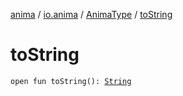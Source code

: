 [anima](../../index.md) / [io.anima](../index.md) / [AnimaType](index.md) / [toString](./to-string.md)

# toString

`open fun toString(): `[`String`](https://kotlinlang.org/api/latest/jvm/stdlib/kotlin/-string/index.html)